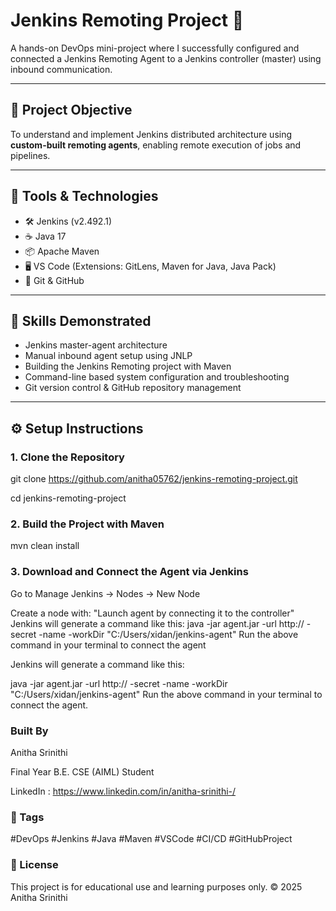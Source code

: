 # Jenkins Remoting Project 🚀

A hands-on DevOps mini-project where I successfully configured and connected a Jenkins Remoting Agent to a Jenkins controller (master) using inbound communication.

---

## 📌 Project Objective

To understand and implement Jenkins distributed architecture using **custom-built remoting agents**, enabling remote execution of jobs and pipelines.

---

## 🔧 Tools & Technologies

- 🛠️ Jenkins (v2.492.1)
- ☕ Java 17
- 📦 Apache Maven
- 🖥️ VS Code (Extensions: GitLens, Maven for Java, Java Pack)
- 🐙 Git & GitHub

---

## 🧠 Skills Demonstrated

- Jenkins master-agent architecture
- Manual inbound agent setup using JNLP
- Building the Jenkins Remoting project with Maven
- Command-line based system configuration and troubleshooting
- Git version control & GitHub repository management

---

## ⚙️ Setup Instructions

### 1. Clone the Repository

git clone https://github.com/anitha05762/jenkins-remoting-project.git 


cd jenkins-remoting-project


### 2. Build the Project with Maven
mvn clean install


### 3. Download and Connect the Agent via Jenkins
Go to Manage Jenkins → Nodes → New Node

Create a node with: "Launch agent by connecting it to the controller"
Jenkins will generate a command like this:
java -jar agent.jar -url http://<your-jenkins-url> -secret <secret> -name <agent-name> -workDir "C:/Users/xidan/jenkins-agent"
Run the above command in your terminal to connect the agent

Jenkins will generate a command like this:


java -jar agent.jar -url http://<your-jenkins-url> -secret <secret> -name <agent-name> -workDir "C:/Users/xidan/jenkins-agent"
Run the above command in your terminal to connect the agent.  


### Built By

Anitha Srinithi


Final Year B.E. CSE (AIML) Student


LinkedIn : https://www.linkedin.com/in/anitha-srinithi-/


### 🔖 Tags
#DevOps #Jenkins #Java #Maven #VSCode #CI/CD #GitHubProject


### 📄 License
This project is for educational use and learning purposes only.
© 2025 Anitha Srinithi



